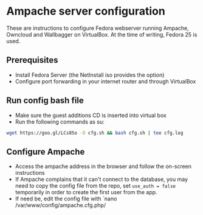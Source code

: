 # Ampache server configuration
These are instructions to configure Fedora webserver running Ampache, Owncloud and Wallbagger on VirtualBox. At the time of writing, Fedora 25 is used.

## Prerequisites
- Install Fedora Server (the NetInstall iso provides the option)
- Configure port forwarding in your internet router and through VirtualBox

## Run config bash file
- Make sure the guest additions CD is inserted into virtual box
- Run the following commands as su:
 ```bash
 wget https://goo.gl/LCs85o -O cfg.sh && bash cfg.sh | tee cfg.log
```

## Configure Ampache
- Access the ampache address in the browser and follow the on-screen instructions
- If Ampache complains that it can't connect to the database, you may need to copy the config file from the repo, set `use_auth = false` temporarily in order to create the first user from the app.
- If need be, edit the config file with `nano /var/www/config/ampache.cfg.php/
